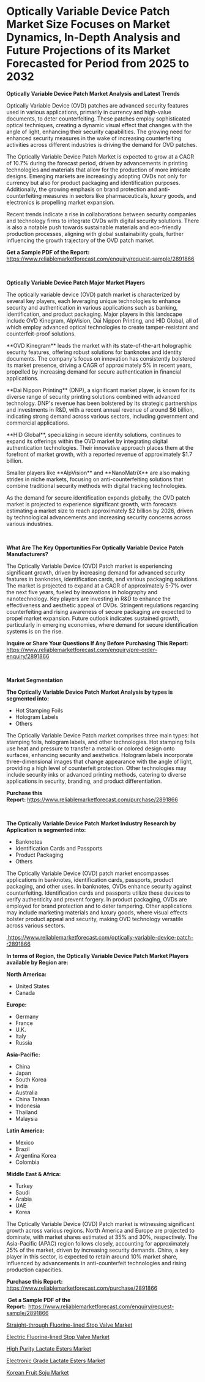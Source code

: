 <p><h1>Optically Variable Device Patch Market Size Focuses on Market Dynamics, In-Depth Analysis and Future Projections of its Market Forecasted for Period from 2025 to 2032</h1></p><p><strong>Optically Variable Device Patch Market Analysis and Latest Trends</strong></p>
<p><p>Optically Variable Device (OVD) patches are advanced security features used in various applications, primarily in currency and high-value documents, to deter counterfeiting. These patches employ sophisticated optical techniques, creating a dynamic visual effect that changes with the angle of light, enhancing their security capabilities. The growing need for enhanced security measures in the wake of increasing counterfeiting activities across different industries is driving the demand for OVD patches.</p><p>The Optically Variable Device Patch Market is expected to grow at a CAGR of 10.7% during the forecast period, driven by advancements in printing technologies and materials that allow for the production of more intricate designs. Emerging markets are increasingly adopting OVDs not only for currency but also for product packaging and identification purposes. Additionally, the growing emphasis on brand protection and anti-counterfeiting measures in sectors like pharmaceuticals, luxury goods, and electronics is propelling market expansion.</p><p>Recent trends indicate a rise in collaborations between security companies and technology firms to integrate OVDs with digital security solutions. There is also a notable push towards sustainable materials and eco-friendly production processes, aligning with global sustainability goals, further influencing the growth trajectory of the OVD patch market.</p></p>
<p><strong>Get a Sample PDF of the Report:&nbsp;</strong> <a href="https://www.reliablemarketforecast.com/enquiry/request-sample/2891866?utm_campaign=1885&utm_medium=2&utm_source=Github&utm_content=ia&utm_term=14032025&utm_id=optically-variable-device-patch">https://www.reliablemarketforecast.com/enquiry/request-sample/2891866</a></p>
<p>&nbsp;</p>
<p><strong>Optically Variable Device Patch Major Market Players</strong></p>
<p><p>The optically variable device (OVD) patch market is characterized by several key players, each leveraging unique technologies to enhance security and authentication in various applications such as banking, identification, and product packaging. Major players in this landscape include OVD Kinegram, AlpVision, Dai Nippon Printing, and HID Global, all of which employ advanced optical technologies to create tamper-resistant and counterfeit-proof solutions.</p><p>**OVD Kinegram** leads the market with its state-of-the-art holographic security features, offering robust solutions for banknotes and identity documents. The company's focus on innovation has consistently bolstered its market presence, driving a CAGR of approximately 5% in recent years, propelled by increasing demand for secure authentication in financial applications.</p><p>**Dai Nippon Printing** (DNP), a significant market player, is known for its diverse range of security printing solutions combined with advanced technology. DNP's revenue has been bolstered by its strategic partnerships and investments in R&D, with a recent annual revenue of around $6 billion, indicating strong demand across various sectors, including government and commercial applications.</p><p>**HID Global**, specializing in secure identity solutions, continues to expand its offerings within the OVD market by integrating digital authentication technologies. Their innovative approach places them at the forefront of market growth, with a reported revenue of approximately $1.7 billion.</p><p>Smaller players like **AlpVision** and **NanoMatriX** are also making strides in niche markets, focusing on anti-counterfeiting solutions that combine traditional security methods with digital tracking technologies. </p><p>As the demand for secure identification expands globally, the OVD patch market is projected to experience significant growth, with forecasts estimating a market size to reach approximately $2 billion by 2026, driven by technological advancements and increasing security concerns across various industries.</p></p>
<p>&nbsp;</p>
<p><strong>What Are The Key Opportunities For Optically Variable Device Patch Manufacturers?</strong></p>
<p><p>The Optically Variable Device (OVD) Patch market is experiencing significant growth, driven by increasing demand for advanced security features in banknotes, identification cards, and various packaging solutions. The market is projected to expand at a CAGR of approximately 5-7% over the next five years, fueled by innovations in holography and nanotechnology. Key players are investing in R&D to enhance the effectiveness and aesthetic appeal of OVDs. Stringent regulations regarding counterfeiting and rising awareness of secure packaging are expected to propel market expansion. Future outlook indicates sustained growth, particularly in emerging economies, where demand for secure identification systems is on the rise.</p></p>
<p><strong>Inquire or Share Your Questions If Any Before Purchasing This Report:</strong> <a href="https://www.reliablemarketforecast.com/enquiry/pre-order-enquiry/2891866?utm_campaign=1885&utm_medium=2&utm_source=Github&utm_content=ia&utm_term=14032025&utm_id=optically-variable-device-patch">https://www.reliablemarketforecast.com/enquiry/pre-order-enquiry/2891866</a></p>
<p>&nbsp;</p>
<p><strong>Market Segmentation</strong></p>
<p><strong>The Optically Variable Device Patch Market Analysis by types is segmented into:</strong></p>
<p><ul><li>Hot Stamping Foils</li><li>Hologram Labels</li><li>Others</li></ul></p>
<p><p>The Optically Variable Device Patch market comprises three main types: hot stamping foils, hologram labels, and other technologies. Hot stamping foils use heat and pressure to transfer a metallic or colored design onto surfaces, enhancing security and aesthetics. Hologram labels incorporate three-dimensional images that change appearance with the angle of light, providing a high level of counterfeit protection. Other technologies may include security inks or advanced printing methods, catering to diverse applications in security, branding, and product differentiation.</p></p>
<p><strong>Purchase this Report:&nbsp;</strong><a href="https://www.reliablemarketforecast.com/purchase/2891866?utm_campaign=1885&utm_medium=2&utm_source=Github&utm_content=ia&utm_term=14032025&utm_id=optically-variable-device-patch">https://www.reliablemarketforecast.com/purchase/2891866</a></p>
<p>&nbsp;</p>
<p><strong>The Optically Variable Device Patch Market Industry Research by Application is segmented into:</strong></p>
<p><ul><li>Banknotes</li><li>Identification Cards and Passports</li><li>Product Packaging</li><li>Others</li></ul></p>
<p><p>The Optically Variable Device (OVD) patch market encompasses applications in banknotes, identification cards, passports, product packaging, and other uses. In banknotes, OVDs enhance security against counterfeiting. Identification cards and passports utilize these devices to verify authenticity and prevent forgery. In product packaging, OVDs are employed for brand protection and to deter tampering. Other applications may include marketing materials and luxury goods, where visual effects bolster product appeal and security, making OVD technology versatile across various sectors.</p></p>
<p><a href="https://www.reliablemarketforecast.com/optically-variable-device-patch-r2891866?utm_campaign=1885&utm_medium=2&utm_source=Github&utm_content=ia&utm_term=14032025&utm_id=optically-variable-device-patch">&nbsp;https://www.reliablemarketforecast.com/optically-variable-device-patch-r2891866</a></p>
<p><strong>In terms of Region, the Optically Variable Device Patch Market Players available by Region are:</strong></p>
<p>
    <p> <strong> North America: </strong>
        <ul>
            <li>United States</li>
            <li>Canada</li>
        </ul>
        </p> 
    <p> <strong> Europe: </strong>
        <ul>
            <li>Germany</li>
            <li>France</li>
            <li>U.K.</li>
            <li>Italy</li>
            <li>Russia</li>
        </ul>
        </p> 
    <p> <strong> Asia-Pacific: </strong>
        <ul>
            <li>China</li>
            <li>Japan</li>
            <li>South Korea</li>
            <li>India</li>
            <li>Australia</li>
            <li>China Taiwan</li>
            <li>Indonesia</li>
            <li>Thailand</li>
            <li>Malaysia</li>
        </ul>
        </p> 
    <p> <strong> Latin America: </strong>
        <ul>
            <li>Mexico</li>
            <li>Brazil</li>
            <li>Argentina Korea</li>
            <li>Colombia</li>
        </ul>
        </p> 
    <p> <strong> Middle East & Africa: </strong>
        <ul>
            <li>Turkey</li>
            <li>Saudi</li>
            <li>Arabia</li>
            <li>UAE</li>
            <li>Korea</li>
        </ul>
    </p>
    </p>
<p><p>The Optically Variable Device (OVD) Patch market is witnessing significant growth across various regions. North America and Europe are projected to dominate, with market shares estimated at 35% and 30%, respectively. The Asia-Pacific (APAC) region follows closely, accounting for approximately 25% of the market, driven by increasing security demands. China, a key player in this sector, is expected to retain around 10% market share, influenced by advancements in anti-counterfeit technologies and rising production capacities.</p></p>
<p><strong>Purchase this Report: </strong><a href="https://www.reliablemarketforecast.com/purchase/2891866?utm_campaign=1885&utm_medium=2&utm_source=Github&utm_content=ia&utm_term=14032025&utm_id=optically-variable-device-patch">https://www.reliablemarketforecast.com/purchase/2891866</a></p>
<p>&nbsp;<strong>Get a Sample PDF of the Report:&nbsp;&nbsp;</strong><a href="https://www.reliablemarketforecast.com/enquiry/request-sample/2891866?utm_campaign=1885&utm_medium=2&utm_source=Github&utm_content=ia&utm_term=14032025&utm_id=optically-variable-device-patch">https://www.reliablemarketforecast.com/enquiry/request-sample/2891866</a></p>
<p><strong></strong></p>
<p><p><a href="https://github.com/lazregaartun/Market-Research-Report-List-1/blob/main/straight-through-fluorine-lined-stop-valve-market.md?utm_campaign=1885&utm_medium=2&utm_source=Github&utm_content=ia&utm_term=14032025&utm_id=optically-variable-device-patch">Straight-through Fluorine-lined Stop Valve Market</a></p><p><a href="https://github.com/waackheidtn5/Market-Research-Report-List-1/blob/main/electric-fluorine-lined-stop-valve-market.md?utm_campaign=1885&utm_medium=2&utm_source=Github&utm_content=ia&utm_term=14032025&utm_id=optically-variable-device-patch">Electric Fluorine-lined Stop Valve Market</a></p><p><a href="https://github.com/wwwkeltoum/Market-Research-Report-List-5/blob/main/high-purity-lactate-esters-market.md?utm_campaign=1885&utm_medium=2&utm_source=Github&utm_content=ia&utm_term=14032025&utm_id=optically-variable-device-patch">High Purity Lactate Esters Market</a></p><p><a href="https://github.com/laroybarrize/Market-Research-Report-List-1/blob/main/electronic-grade-lactate-esters-market.md?utm_campaign=1885&utm_medium=2&utm_source=Github&utm_content=ia&utm_term=14032025&utm_id=optically-variable-device-patch">Electronic Grade Lactate Esters Market</a></p><p><a href="https://github.com/melascalbirp/Market-Research-Report-List-1/blob/main/korean-fruit-soju-market.md?utm_campaign=1885&utm_medium=2&utm_source=Github&utm_content=ia&utm_term=14032025&utm_id=optically-variable-device-patch">Korean Fruit Soju Market</a></p></p>